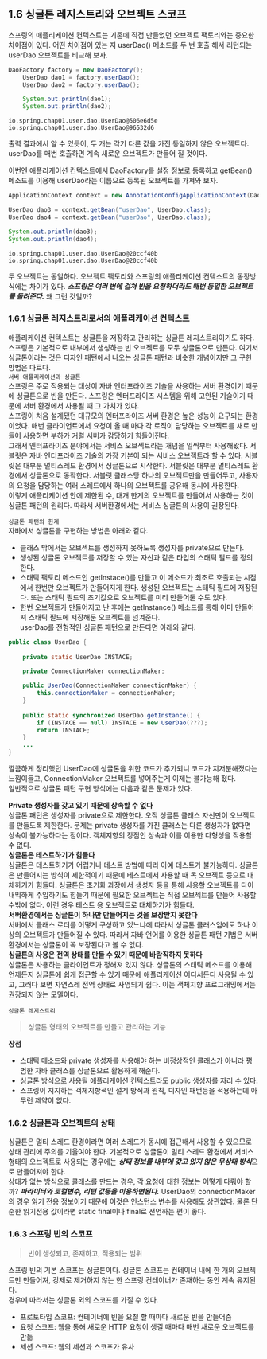 ## 1.6 싱글톤 레지스트리와 오브젝트 스코프
스프링의 애플리케이션 컨텍스트는 기존에 직접 만들었던 오브젝트 팩토리와는 중요한 차이점이 있다. 어떤 차이점이 있는 지 userDao() 메소드를 두 번 호출 해서 리턴되는 userDao 오브젝트를 비교해 보자. 
``` java
DaoFactory factory = new DaoFactory();
    UserDao dao1 = factory.userDao();
    UserDao dao2 = factory.userDao();

    System.out.println(dao1);
    System.out.println(dao2);
```
```
io.spring.chap01.user.dao.UserDao@506e6d5e
io.spring.chap01.user.dao.UserDao@96532d6
```
출력 결과에서 알 수 있듯이, 두 개는 각기 다른 값을 가진 동일하지 않은 오브젝트다. userDao를 매번 호출하면 계속 새로운 오브젝트가 만들어 질 것이다.  

이번엔 애플리케이션 컨텍스트에서 DaoFactory를 설정 정보로 등록하고 getBean() 메소드를 이용해 userDao라는 이름으로 등록된 오브젝트를 가져와 보자.
``` java
ApplicationContext context = new AnnotationConfigApplicationContext(DaoFactory.class);

UserDao dao3 = context.getBean("userDao", UserDao.class);
UserDao dao4 = context.getBean("userDao", UserDao.class);

System.out.println(dao3);
System.out.println(dao4);
```
```
io.spring.chap01.user.dao.UserDao@20ccf40b
io.spring.chap01.user.dao.UserDao@20ccf40b
```
두 오브젝트는 동일하다. 오브젝트 팩토리와 스프링의 애플리케이션 컨텍스트의 동장방식에는 차이가 있다. ***스프링은 여러 번에 걸쳐 빈을 요청하더라도 매번 동일한 오브젝트를 돌려준다.*** 왜 그런 것일까?

### 1.6.1 싱글톤 레지스트리로서의 애플리케이션 컨텍스트
애플리케이션 컨텍스트는 싱글톤을 저장하고 관리하는 싱글톤 레지스트리이기도 하다.  
스프링은 기본적으로 내부에서 생성하는 빈 오브젝트를 모두 싱글톤으로 만든다. 여기서 싱글톤이라는 것은 디자인 패턴에서 나오는 싱글톤 패턴과 비슷한 개념이지만 그 구현 방법은 다르다.  
`서버 애플리케이션과 싱글톤`  
스프링은 주로 적용되는 대상이 자바 엔터프라이즈 기술을 사용하는 서버 환경이기 때문에 싱글톤으로 빈을 만든다. 스프링은 엔터프라이즈 시스템을 위해 고안된 기술이기 때문에 서버 환경에서 사용될 때 그 가치가 있다.  
스프링이 처음 설계됐던 대규모의 엔터프라이즈 서버 환경은 높은 성능이 요구되는 환경이었다. 매번 클라이언트에서 요청이 올 때 마다 각 로직이 담당하는 오브젝트를 새로 만들어 사용하면 부하가 거렬 서버가 감당하기 힘들어진다.  
그래서 엔터프라이즈 분야에서는 서비스 오브젝트라는 개념을 일찍부터 사용해왔다. 서블릿은 자바 엔터프라이즈 기술의 가장 기본이 되는 서비스 오브젝트라 할 수 있다. 서블릿은 대부분 멀티스레드 환경에서 싱글톤으로 시작한다. 서블릿은 대부분 멀티스레드 환경에서 싱글톤으로 동작한다. 서블릿 클래스당 하나의 오브젝트만을 만들어두고, 사용자의 요청을 담당하는 여러 스레드에서 하나의 오브젝트를 공유해 동시에 사용한다.  
이렇게 애플리케이션 안에 제한된 수, 대개 한게의 오브젝트를 만들어서 사용하는 것이 싱글톤 패턴의 원리다. 따라서 서버환경에서는 서비스 싱글톤의 사용이 권장된다.  

`싱글톤 패턴의 한계`  
자바에서 싱글톤을 구현하는 방법은 아래와 같다.
* 클래스 밖에서는 오브젝트를 생성하지 못하도록 생성자를 private으로 만든다. 
* 생성된 싱글톤 오브젝트를 저장할 수 있는 자신과 같은 타입의 스태틱 필드를 정의한다. 
* 스태틱 팩토리 메소드인 getInstace()를 만들고 이 메소드가 최초로 호출되는 시점에서 한번만 오브젝트가 만들어지게 한다. 생성된 오브젝트는 스태틱 필드에 저장된다. 또는 스태틱 필드의 초기값으로 오브젝트를 미리 만들어둘 수도 있다.
* 한번 오브젝트가 만들어지고 난 후에는 getInstance() 메소드를 통해 이미 만들어져 스태틱 필드에 저장해둔 오브젝트를 넘겨준다.   
userDao를 전형적인 싱글톤 패턴으로 만든다면 아래와 같다.
``` java
public class UserDao {
    
    private static UserDao INSTACE;

    private ConnectionMaker connectionMaker;

    public UserDao(ConnectionMaker connectionMaker) {
        this.connectionMaker = connectionMaker;
    }
    
    public static synchronized UserDao getInstance() {
        if (INSTACE == null) INSTACE = new UserDao(???);
        return INSTACE;
    }
    ...
}
```
깔끔하게 정리했던 UserDao에 싱글톤을 위한 코드가 추가되니 코드가 지저분해졌다는 느낌이들고, ConnectionMaker 오브젝트를 넣어주는게 이제는 불가능해 졌다.  
일반적으로 싱글톤 패턴 구현 방식에는 다음과 같은 문제가 있다.  

**Private 생성자를 갖고 있기 때문에 상속할 수 없다**  
싱글톤 패턴은 생성자를 private으로 제한한다. 오직 싱글톤 클래스 자신만이 오브젝트를 만들도록 제한한다. 문제는 private 생성자를 가진 클래스는 다른 생성자가 없다면 상속이 불가능하다는 점이다. 객체지향의 장점인 상속과 이를 이용한 다형성을 적용할 수 없다.  
**싱글톤은 테스트하기가 힘들다**  
싱글톤은 테스트하기가 어렵거나 테스트 방법에 따라 아예 테스트가 불가능하다. 싱글톤은 만들어지는 방식이 제한적이기 때문에 테스트에서 사용할 때 목 오브젝트 등으로 대체하기가 힘들다. 싱글톤은 초기화 과장에서 생성자 등을 통해 사용할 오브젝트를 다이내믹하게 주입하기도 힘들기 때문에 필요한 오브젝트는 직접 오브젝트를 만들어 사용할 수밖에 없다. 이런 경우 테스트 용 오브젝트로 대체하기가 힘들다.  
**서버환경에서는 싱글톤이 하나만 만들어지는 것을 보장받지 못한다**  
서버에서 클래스 로더를 어떻게 구성하고 있느냐에 따라서 싱글톤 클래스임에도 하나 이상의 오브젝트가 만들어질 수 있다. 따라서 자바 언어를 이용한 싱글톤 패턴 기법은 서버환경에서는 싱글톤이 꼭 보장된다고 볼 수 없다.  
**싱글톤의 사용은 전역 상태를 만들 수 있기 때문에 바람직하지 못하다**  
싱글톤은 사용하는 클라이언트가 정해져 있지 않다. 싱글톤의 스태틱 메소드를 이용해 언제든지 싱글톤에 쉽게 접근할 수 있기 때문에 애플리케이션 어디서든디 사용될 수 있고, 그러다 보면 자연스레 전역 상태로 사영되기 쉽다. 이는 객체지향 프로그래밍에서는 권장되지 않는 모델이다.

`싱글톤 레지스트리`  
> 싱글톤 형태의 오브젝트를 만들고 관리하는 기능  

**장점**  
* 스태틱 메소드와 private 생성자를 사용해야 하는 비정상적인 클래스가 아니라 평범한 자바 클래스를 싱글톤으로 활용하게 해준다.
* 싱글톤 방식으로 사용될 애플리케이션 컨텍스트라도 public 생성자를 자리 수 있다. 
* 스프링이 지지하는 객체지항젹인 설계 방식과 원칙, 디자인 패턴등을 적용하는데 아무런 제약이 없다.

### 1.6.2 싱글톤과 오브젝트의 상태
싱글톤은 멀티 스레드 환경이라면 여러 스레드가 동시에 접근해서 사용할 수 있으므로 상태 관리에 주의를 기울여야 한다. 기본적으로 싱글톤이 멀티 스레드 환경에서 서비스 형태의 오브젝트로 사용되는 경우에는 ***상태 정보를 내부에 갖고 있지 않은 무상태 방식***으로 만들어져야 한다.  
상태가 없는 방식으로 클래스를 만드는 경우, 각 요청에 대한 정보는 어떻게 다뤄야 할까? ***파라미터와 로컬변수, 리턴 값등을 이용하면된다.*** UserDao의 connectionMaker의 경우 읽기 전용 정보이기 때문에 이것은 인스턴스 변수를 사용해도 상관없다. 물론 단순한 읽기전용 값이라면 static final이나 final로 선언하는 편이 좋다. 

### 1.6.3 스프링 빈의 스코프
> 빈이 생성되고, 존재하고, 적용되는 범위  

스프링 빈의 기본 스코프는 싱글톤이다. 싱글톤 스코프는 컨테이너 내에 한 개의 오브젝트만 만들어져, 강제로 제거하지 않는 한 스프링 컨테이너가 존재하는 동안 계속 유지된다.  
경우에 따라서는 싱글톤 외의 스코프를 가질 수 있다. 
* 프로토타입 스코프: 컨테이너에 빈을 요철 할 때마다 새로운 빈을 만들어줌
* 요청 스코프: 웹을 통해 새로운 HTTP 요청이 생길 때마다 매번 새로운 오브젝트를 만듦
* 세션 스코프: 웹의 세션과 스코프가 유사 

